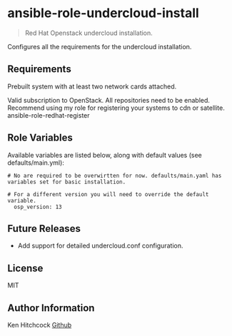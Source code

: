 ansible-role-undercloud-install
=========

> Red Hat Openstack undercloud installation.

Configures all the requirements for the undercloud installation.

Requirements
------------

Prebuilt system with at least two network cards attached.

Valid subscription to OpenStack. All repositories need to be enabled.
Recommend using my role for registering your systems to cdn or satellite.
ansible-role-redhat-register


Role Variables
--------------

Available variables are listed below, along with default values (see defaults/main.yml):

    # No are required to be overwirtten for now. defaults/main.yaml has variables set for basic installation. 

    # For a different version you will need to override the default variable.
      osp_version: 13


Future Releases
---------------

 - Add support for detailed undercloud.conf configuration.

License
-------

MIT

Author Information
------------------

Ken Hitchcock [Github](https://github.com/kenhitchcock)

